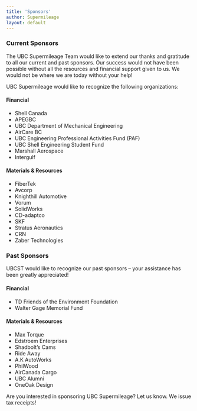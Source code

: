 ```yaml
---
title: 'Sponsors'
author: Supermileage
layout: default
---
```


### Current Sponsors

The UBC Supermileage Team would like to extend our thanks and gratitude to all our current and past sponsors. Our success would not have been possible without all the resources and financial support given to us. We would not be where we are today without your help!

UBC Supermileage would like to recognize the following organizations:

#### Financial

  * Shell Canada
  * APEGBC
  * UBC Department of Mechanical Engineering
  * AirCare BC
  * UBC Engineering Professional Activities Fund (PAF)
  * UBC Shell Engineering Student Fund
  * Marshall Aerospace
  * Intergulf

#### Materials & Resources

  * FiberTek
  * Avcorp
  * Knighthill Automotive
  * Vorum
  * SolidWorks
  * CD-adaptco
  * SKF
  * Stratus Aeronautics
  * CRN
  * Zaber Technologies

### Past Sponsors

UBCST would like to recognize our past sponsors &#8211; your assistance has been greatly appreciated!

#### Financial

  * TD Friends of the Environment Foundation
  * Walter Gage Memorial Fund

#### Materials & Resources

  * Max Torque
  * Edstroem Enterprises
  * Shadbolt&#8217;s Cams
  * Ride Away
  * A.K AutoWorks
  * PhilWood
  * AirCanada Cargo
  * UBC Alumni
  * OneOak Design

Are you interested in sponsoring UBC Supermileage? Let us know. We issue tax receipts!
